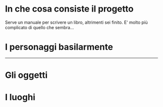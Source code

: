 # In che cosa consiste il progetto
Serve un manuale per scrivere un libro, altrimenti sei finito. E' molto più complicato di quello che sembra...

# I personaggi basilarmente

---

# Gli oggetti

# I luoghi
